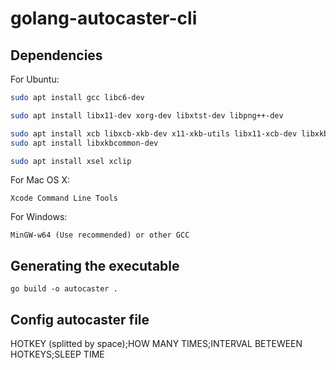 # golang-autocaster-cli

## Dependencies

For Ubuntu:

```bash
sudo apt install gcc libc6-dev

sudo apt install libx11-dev xorg-dev libxtst-dev libpng++-dev

sudo apt install xcb libxcb-xkb-dev x11-xkb-utils libx11-xcb-dev libxkbcommon-x11-dev
sudo apt install libxkbcommon-dev

sudo apt install xsel xclip
```

For Mac OS X:

```
Xcode Command Line Tools
```
For Windows:

```
MinGW-w64 (Use recommended) or other GCC
```

## Generating the executable

```
go build -o autocaster .
```

## Config autocaster file

HOTKEY (splitted by space);HOW MANY TIMES;INTERVAL BETEWEEN HOTKEYS;SLEEP TIME